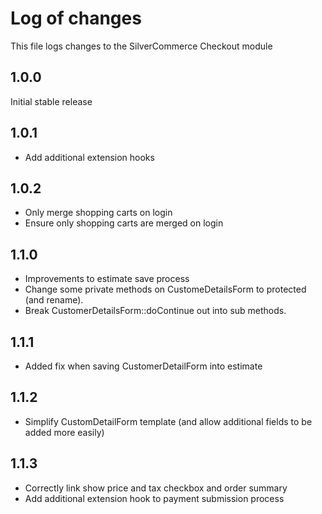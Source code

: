 # Log of changes

This file logs changes to the SilverCommerce Checkout module

## 1.0.0

Initial stable release

## 1.0.1

* Add additional extension hooks

## 1.0.2

* Only merge shopping carts on login
* Ensure only shopping carts are merged on login

## 1.1.0

* Improvements to estimate save process
* Change some private methods on CustomeDetailsForm to protected (and rename).
* Break CustomerDetailsForm::doContinue out into sub methods.

## 1.1.1

* Added fix when saving CustomerDetailForm into estimate

## 1.1.2

* Simplify CustomDetailForm template (and allow additional fields to be added more easily)

## 1.1.3

* Correctly link show price and tax checkbox and order summary
* Add additional extension hook to payment submission process
